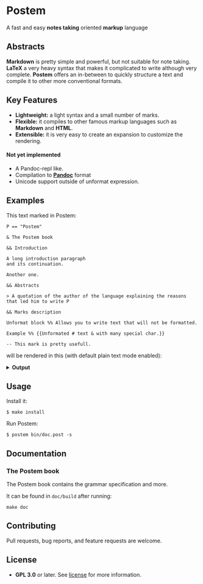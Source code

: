 # Postem

A fast and easy **notes taking** oriented **markup** language

## Abstracts

**Markdown** is pretty simple and powerful, but not suitable for note taking. **LaTeX** a very heavy syntax that makes it complicated to write  although very complete. **Postem** offers an in-between to quickly structure a text and compile it to other more conventional formats.

## Key Features

* **Lightweight:** a light syntax and a small number of marks.
* **Flexible:** it compiles to other famous markup languages such as **Markdown** and **HTML**.
* **Extensible:** it is very easy to create an expansion to customize the rendering.

#### Not yet implemented

* A Pandoc-repl like.
* Compilation to [**Pandoc**](https://github.com/jgm/pandoc) format
* Unicode support outside of unformat expression.

## Examples

This text marked in Postem:
```text
P == "Postem"

& The Postem book

&& Introduction

A long introduction paragraph
and its continuation.

Another one.

&& Abstracts

> A quotation of the author of the language explaining the reasons that led him to write P

&& Marks description

Unformat block %% Allows you to write text that will not be formatted.

Example %% {{Unformated # text & with many special char.}}

-- This mark is pretty usefull.
```
will be rendered in this (with default plain text mode enabled):
<details>
    <summary><b>Output</b></summary>

```text
The Postem book
***************

Introduction
============

A long introduction paragraph and its continuation.

Another one.

Abstracts
=========

 █ A quotation of the author of the language explaining the reasons that led him to write Postem

Marks description
=================

Unformat block
  | Allows you to write text that will not be formatted.

Example
  | Unformated # text & with many special char.

\-> This mark is pretty usefull.
```

</details>

## Usage

Install it:

```
$ make install
```

Run Postem:

```
$ postem bin/doc.post -s
```

## Documentation

### The Postem book

The Postem book contains the grammar specification and more.

It can be found in `doc/build` after running:

```
make doc
```

## Contributing

Pull requests, bug reports, and feature requests are welcome.

## License

- **GPL 3.0** or later. See [license](LICENSE) for more information.
